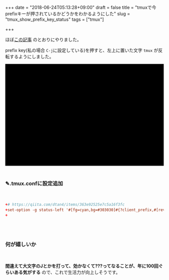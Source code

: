 +++
date = "2018-06-24T05:13:28+09:00"
draft = false
title = "tmuxで今prefixキーが押されているかどうかをわかるようにした"
slug = "tmux_show_prefix_key_status"
tags = ["tmux"]

+++

ほぼ[この記事](https://qiita.com/dtan4/items/363e92525e7c5a16f3fc) のとおりにやりました。

<!--more-->

prefix key(私の場合 `C-j`に設定している)を押すと、左上に置いた文字 `tmux` が反転するようにしました。

<img alt="tmux" src="/images/tmux_prefix_key_status.gif" width=800>

<br>
<br>

### ✎.tmux.confに設定追加

<br>

```diff:.tmux.conf
+# https://qiita.com/dtan4/items/363e92525e7c5a16f3fc
+set-option -g status-left '#[fg=cyan,bg=#303030]#{?client_prefix,#[reverse],} tmux #[default]'
+
```

<br>
<br>

### 何が嬉しいか

<br>

**間違えて大文字のJとかを打って、効かなくて???ってなることが、年に100回ぐらいある気がする** ので、これで生活力が向上しそうです。


<br>
<br>
